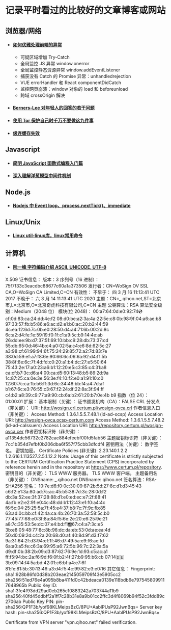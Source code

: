 # 记录平时看过的比较好的文章博客或网站

## 浏览器/网络

- #### [如何优雅处理前端的异常](https://segmentfault.com/a/1190000018754274)

  - 可疑区域增加 Try-Catch
  - 全局监控 JS 异常 window.onerror
  - 全局监控静态资源异常 window.addEventListener
  - 捕获没有 Catch 的 Promise 异常：unhandledrejection
  - VUE errorHandler 和 React componentDidCatch
  - 监控网页崩溃：window 对象的 load 和 beforeunload
  - 跨域 crossOrigin 解决

- #### [Berners-Lee 对年轻人的回答的若干问题](https://www.w3.org/People/Berners-Lee/Kids.html)

- #### [使用 Tor 保护自己时千万不要做这九件事](https://steemit.com/crypto/@iyouport/tor)

- #### [级连缓存失效](https://philipwalton.com/articles/cascading-cache-invalidation/)

## Javascript

- #### [简明 JavaScript 函数式编程入门篇](https://mp.weixin.qq.com/s?__biz=MzA5NzkwNDk3MQ==&mid=2650590402&idx=1&sn=f4983fb1096cffc06bd232da54a193b2&chksm=8891dce6bfe655f0a37cebbd24d007e28e8327fdf6dec21712608ab46f76c80121e1b60f131f&mpshare=1&scene=1&srcid=&sharer_sharetime=1569493981649&sharer_shareid=133db3bb65672c2827a2c6292bcf2c8d#rd)

- #### [深入理解洋葱模型中间件机制](https://juejin.im/post/5dfee04951882512756e97fc)

## Node.js

- #### [Nodejs 中 Event loop、process.nextTick()、immediate](https://nodejs.org/en/docs/guides/event-loop-timers-and-nexttick/#setimmediate-vs-settimeout)

## Linux/Unix

+ #### [Linux util-linux库，linux常用命令](https://en.wikipedia.org/wiki/Util-linux)

## 计算机

- #### [阮一峰 字符编码介绍 ASCII, UNICODE, UTF-8](http://www.ruanyifeng.com/blog/2007/10/ascii_unicode_and_utf-8.html)













X.509 证书信息：
版本：3
序列号（16 进制）： 75f7f33c3eacdbc88677c60a1a373506
发行者：CN=WoSign OV SSL CA,O=WoSign CA Limited,C=CN
有效性：
不早于： 四 3 月 16 11:13:41 UTC 2017
不晚于： 六 3 月 14 11:13:41 UTC 2020
主题：CN=_.qihoo.net,ST=北京市,L=北京市,O=北京奇虎科技有限公司,C=CN
主题 公钥算法：RSA
算法安全级别：Medium（2048 位）
模块(位 2048)：
00:a7:64:0d:e0:92:74:cd:cf:0d:83:ca:24:dd:4e:f2
08:d0:be:a2:3a:4a:22:5e:c8:0b:98:9f:04:a6:ae:b8
97:33:57:fb:b5:86:e6:ac:d2:e1:b0:ac:20:b2:44:59
4c:ea:12:6d:7c:0b:e0:28:50:d4:a4:71:6b:00:2d:8c
6c:a2:d4:fe:1e:59:19:f0:1f:c1:a9:5c:b9:14:4e:ab
26:dd:ee:9b:d7:37:51:69:10:bb:c9:28:db:73:37:cd
55:db:65:0d:46:4b:c4:a0:02:5a:c4:e6:8d:62:5c:27
a3:98:cf:61:99:94:6f:75:24:29:85:72:a2:7d:83:7e
38:0d:59:ef:a7:f8:6e:90:66:6c:06:6a:92:d4:f1:5b
38:8f:8e:6c:7f:4d:fd:c0:20:a1:b4:dc:27:e5:50:64
75:43:2e:17:a0:23:a6:b1:12:20:e5:c3:85:c4:31:a8
ca:cf:b7:3c:d6:a4:00:ca:d5:60:13:48:b5:86:2d:9a
1c:87:25:ca:0e:3e:56:3e:f4:10:f2:e0:a1:91:10:c0
12:60:7c:ca:1b:b6:ff:3d:6c:34:48:bb:f4:a4:7d:af
b1:67:6c:e3:76:55:c3:67:f2:24:df:22:8a:3f:94:ff
c4:b2:a8:39:c9:77:a9:90:cb:6a:b2:61:20:b7:0e:4b
b9
指数（位 24）：
01:00:01
扩展：
基本限制（关键）：
证书颁发机构（CA）：FALSE
CRL 分发点（非关键）：
URI: http://wosign.crl.certum.pl/wosign-ovca.crl
作者信息入口（非关键）：
Access Method: 1.3.6.1.5.5.7.48.1 (id-ad-ocsp)
Access Location URI: http://wosign-ovca.ocsp-certum.com
Access Method: 1.3.6.1.5.5.7.48.2 (id-ad-caIssuers)
Access Location URI: http://repository.certum.pl/wosign-ovca.cer
作者密钥标识符（非关键）：
a11354dc56732c2782cac884efeebf00fd5fab56
主题密钥标识符（非关键）：
7cc1b354d7efbf0b206dba6f557f75cbb3dfcdf4
密钥用法（关键）：
数字签名。
密钥加密。
Certificate Policies (非关键):
2.23.140.1.2.2
1.2.616.1.113527.2.5.1.12.2
Note: Usage of this certificate is strictly subjected to the CERTUM Certification Practice Statement (CPS) incorporated by reference herein and in the repository at https://www.certum.pl/repository.
密钥目的（非关键）：
TLS WWW 服务器。
TLS WWW 客户端。
主题备用名（非关键）：
DNSname: _.qihoo.net
DNSname: qihoo.net
签名算法：RSA-SHA256
签名：
10:7e:d6:f0:0c:30:09:87:2b:5d:27:8c:d1:d3:45:43
c6:f2:e1:3a:80:ad:7c:ac:45:b5:38:7d:3c:28:0d:f2
db:3a:52:ee:3f:37:28:88:d1:e0:ed:ec:e7:2f:88:41
4a:fb:e2:e2:9f:e0:4c:48:dd:b1:12:43:e1:f0:a4:4c
f6:5c:04:25:25:5a:7f:45:e4:37:b8:7c:7f:9c:fb:85
63:ad:0c:bb:cf:42:4a:ca:4b:26:70:3a:52:58:5c:b0
77:45:77:68:e0:3f:8a:84:f5:6e:2e:20:e6:25:9e:21
a8:7c:35:53:5e:dc:07:e4:bd:f1:ab:67:c4:a7:3c:e5
3b:e8:05:48:77:8c:8b:96:dc:da:eb:53:0d:ae:ea:4d
50:d0:09:2d:c4:2a:20:68:d0:af:40:8d:9f:d3:f7:62
9a:31:64:2f:d3:94:ef:1f:46:d7:49:5a:e9:f6:ae:fd
6a:a0:a5:fe:c6:3a:69:95:a6:72:5b:96:7c:22:3a:5a
d9:df:0b:38:2b:09:d3:87:62:76:9e:1d:93:c5:ac:a1
ff:f5:94:bc:2a:f6:9d:f6:0f:b2:4f:27:b9:95:b6:cb
07:14:de:3b:09:14:f4:5a:bd:42:01:c6:bf:a4:e7:6f
81:fe:81:5b:30:13:46:a3:d4:f5:4c:99:82:e3:e0:16
其它信息：
Fingerprint:
sha1:928b86fd0d38b203eae2145059709f43e5905cc2
sha256:51ed76e4a095b8ba411fd0c42bdeaca0139e118bdb6e7975458099117648965b
Public Key ID:
sha1:3fe4f93dd29ad0eb265c10883242a703744a11b9
sha256:40fd45ddbff2a1ff7c28b31e8a9b01cc2ffc3d4f8069b94f52c3fdd89c2706ab
Public Key PIN:
pin-sha256:QP1F3b/yof98KLMeipsBzC/8PU+AablPUsP92JwnBqs=
Server key hash: pin-sha256:QP1F3b/yof98KLMeipsBzC/8PU+AablPUsP92JwnBqs=

Certificate from VPN server "vpn.qihoo.net" failed verification.
